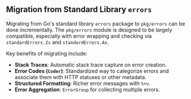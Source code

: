 <!--
 * Author: Martin <lmccc.dev@gmail.com>
 * Co-Author: AI Assistant
 * Description: This document was collaboratively developed by Martin and AI Assistant.
-->

## Migration from Standard Library `errors`

Migrating from Go's standard library `errors` package to `pkg/errors` can be done incrementally. The `pkg/errors` module is designed to be largely compatible, especially with error wrapping and checking via `standardErrors.Is` and `standardErrors.As`.

Key benefits of migrating include:
- **Stack Traces**: Automatic stack trace capture on error creation.
- **Error Codes (`Coder`)**: Standardized way to categorize errors and associate them with HTTP statuses or other metadata.
- **Structured Formatting**: Richer error messages with `%+v`.
- **Error Aggregation**: `ErrorGroup` for collecting multiple errors. 